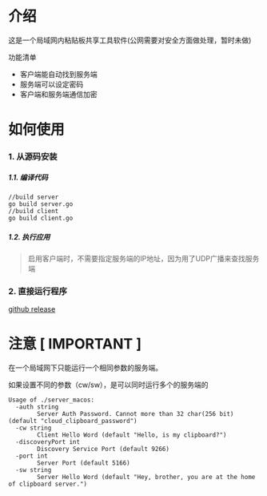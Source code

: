 # 介绍
这是一个局域网内粘贴板共享工具软件(公网需要对安全方面做处理，暂时未做)

功能清单
- 客户端能自动找到服务端
- 服务端可以设定密码
- 客户端和服务端通信加密


# 如何使用
### 1. 从源码安装
##### 1.1. 编译代码
```
//build server
go build server.go  
//build client
go build client.go
```

##### 1.2. 执行应用
> 启用客户端时，不需要指定服务端的IP地址，因为用了UDP广播来查找服务端


### 2. 直接运行程序
[github release](https://github.com/longshengwang/cloud_clipboard/releases)


# 注意 [ IMPORTANT ]
在一个局域网下只能运行一个相同参数的服务端。

如果设置不同的参数（cw/sw），是可以同时运行多个的服务端的
```
Usage of ./server_macos:
  -auth string   
    	Server Auth Password. Cannot more than 32 char(256 bit) (default "cloud_clipboard_password")
  -cw string        
    	Client Hello Word (default "Hello, is my clipboard?")
  -discoveryPort int
    	Discovery Service Port (default 9266)
  -port int
    	Server Port (default 5166)
  -sw string
    	Server Hello Word (default "Hey, brother, you are at the home of clipboard server.")
```


